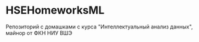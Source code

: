 # HSEHomeworksML

Репозиторий с домашками с курса "Интеллектуальный анализ данных", майнор от ФКН НИУ ВШЭ 